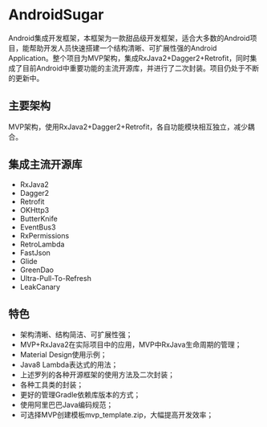 ﻿# AndroidSugar
Android集成开发框架，本框架为一款甜品级开发框架，适合大多数的Android项目，能帮助开发人员快速搭建一个结构清晰、可扩展性强的Android Application。整个项目为MVP架构，集成RxJava2+Dagger2+Retrofit，同时集成了目前Android中重要功能的主流开源库，并进行了二次封装。项目仍处于不断的更新中。

## 主要架构
MVP架构，使用RxJava2+Dagger2+Retrofit，各自功能模块相互独立，减少耦合。

## 集成主流开源库
* RxJava2
* Dagger2
* Retrofit
* OKHttp3
* ButterKnife
* EventBus3
* RxPermissions
* RetroLambda
* FastJson
* Glide
* GreenDao
* Ultra-Pull-To-Refresh
* LeakCanary

## 特色
* 架构清晰、结构简洁、可扩展性强；
* MVP+RxJava2在实际项目中的应用，MVP中RxJava生命周期的管理；
* Material Design使用示例；
* Java8 Lambda表达式的用法；
* 上述罗列的各种开源框架的使用方法及二次封装；
* 各种工具类的封装；
* 更好的管理Gradle依赖库版本的方式；
* 使用阿里巴巴Java编码规范；
* 可选择MVP创建模板mvp_template.zip，大幅提高开发效率；
